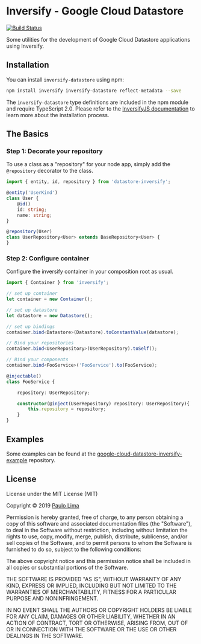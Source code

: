 # Inversify - Google Cloud Datastore 

[![Build Status](https://travis-ci.com/pflima92/google-cloud-datastore-inversify.svg?branch=master)](https://travis-ci.com/pflima92/google-cloud-datastore-inversify)

Some utilities for the development of Google Cloud Datastore applications using Inversify.

## Installation

You can install `inversify-datastore` using npm:

```sh
npm install inversify inversify-datastore reflect-metadata --save
```

The `inversify-datastore` type definitions are included in the npm module and require TypeScript 2.0.
Please refer to the [InversifyJS documentation](https://github.com/inversify/InversifyJS#installation) to learn more about the installation process.

## The Basics

### Step 1: Decorate your repository

To use a class as a "repository" for your node app, simply add the `@repository` decorator to the class. 

```ts
import { entity, id, repository } from 'datastore-inversify';

@entity('UserKind')
class User {
    @id()
    id: string;
    name: string;
}

@repository(User)
class UserRepository<User> extends BaseRepository<User> {
}
```

### Step 2: Configure container

Configure the inversify container in your composition root as usual.

```ts
import { Container } from 'inversify';

// set up container
let container = new Container();

// set up datastore
let datastore = new Datastore();

// set up bindings
container.bind<Datastore>(Datastore).toConstantValue(datastore);

// Bind your repositories
container.bind<UserRepository>(UserRepository).toSelf();

// Bind your components
container.bind<FooService>('FooService').to(FooService);

@injectable()
class FooService {

    repository: UserRepository;

    constructor(@inject(UserRepository) repository: UserRepository){
        this.repository = repository;
    }
}

```
## Examples

Some examples can be found at the [google-cloud-datastore-inversify-example](https://github.com/pflima92/google-cloud-datastore-inversify-example) repository.

## License

License under the MIT License (MIT)

Copyright © 2019 [Paulo Lima](https://github.com/pflima92)

Permission is hereby granted, free of charge, to any person obtaining a copy of this software and associated documentation files (the "Software"), to deal in the Software without restriction, including without limitation the rights to use, copy, modify, merge, publish, distribute, sublicense, and/or sell copies of the Software, and to permit persons to whom the Software is furnished to do so, subject to the following conditions:

The above copyright notice and this permission notice shall be included in all copies or substantial portions of the Software.

THE SOFTWARE IS PROVIDED "AS IS", WITHOUT WARRANTY OF ANY KIND, EXPRESS OR IMPLIED, INCLUDING BUT NOT LIMITED TO THE WARRANTIES OF MERCHANTABILITY, FITNESS FOR A PARTICULAR PURPOSE AND NONINFRINGEMENT.

IN NO EVENT SHALL THE AUTHORS OR COPYRIGHT HOLDERS BE LIABLE FOR ANY CLAIM, DAMAGES OR OTHER LIABILITY, WHETHER IN AN ACTION OF CONTRACT, TORT OR OTHERWISE, ARISING FROM, OUT OF OR IN CONNECTION WITH THE SOFTWARE OR THE USE OR OTHER DEALINGS IN THE SOFTWARE.
